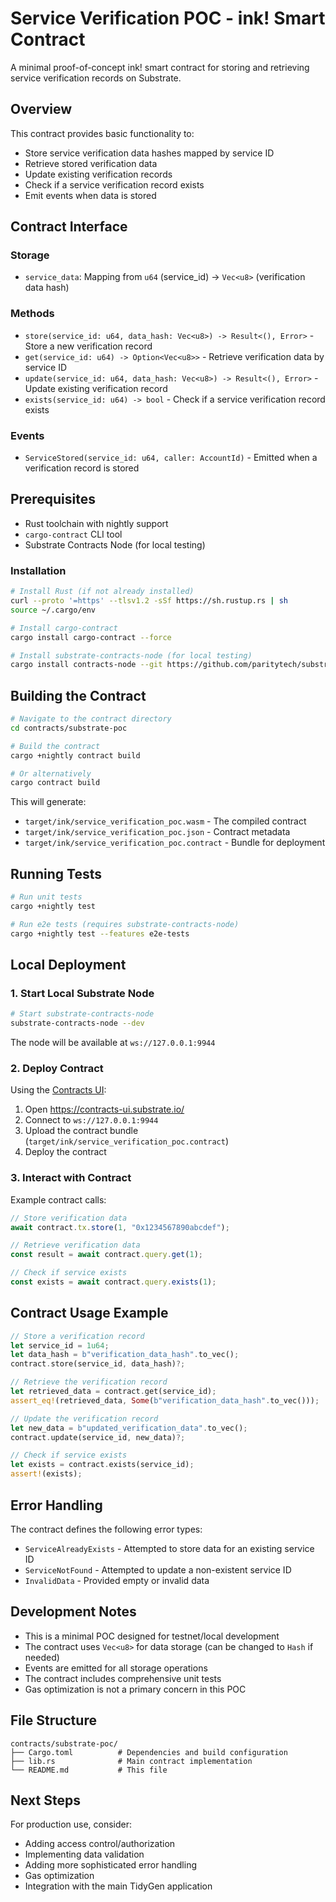 # Service Verification POC - ink! Smart Contract

A minimal proof-of-concept ink! smart contract for storing and retrieving service verification records on Substrate.

## Overview

This contract provides basic functionality to:

- Store service verification data hashes mapped by service ID
- Retrieve stored verification data
- Update existing verification records
- Check if a service verification record exists
- Emit events when data is stored

## Contract Interface

### Storage

- `service_data`: Mapping from `u64` (service_id) → `Vec<u8>` (verification data hash)

### Methods

- `store(service_id: u64, data_hash: Vec<u8>) -> Result<(), Error>` - Store a new verification record
- `get(service_id: u64) -> Option<Vec<u8>>` - Retrieve verification data by service ID
- `update(service_id: u64, data_hash: Vec<u8>) -> Result<(), Error>` - Update existing verification record
- `exists(service_id: u64) -> bool` - Check if a service verification record exists

### Events

- `ServiceStored(service_id: u64, caller: AccountId)` - Emitted when a verification record is stored

## Prerequisites

- Rust toolchain with nightly support
- `cargo-contract` CLI tool
- Substrate Contracts Node (for local testing)

### Installation

```bash
# Install Rust (if not already installed)
curl --proto '=https' --tlsv1.2 -sSf https://sh.rustup.rs | sh
source ~/.cargo/env

# Install cargo-contract
cargo install cargo-contract --force

# Install substrate-contracts-node (for local testing)
cargo install contracts-node --git https://github.com/paritytech/substrate-contracts-node.git --tag latest
```

## Building the Contract

```bash
# Navigate to the contract directory
cd contracts/substrate-poc

# Build the contract
cargo +nightly contract build

# Or alternatively
cargo contract build
```

This will generate:

- `target/ink/service_verification_poc.wasm` - The compiled contract
- `target/ink/service_verification_poc.json` - Contract metadata
- `target/ink/service_verification_poc.contract` - Bundle for deployment

## Running Tests

```bash
# Run unit tests
cargo +nightly test

# Run e2e tests (requires substrate-contracts-node)
cargo +nightly test --features e2e-tests
```

## Local Deployment

### 1. Start Local Substrate Node

```bash
# Start substrate-contracts-node
substrate-contracts-node --dev
```

The node will be available at `ws://127.0.0.1:9944`

### 2. Deploy Contract

Using the [Contracts UI](https://contracts-ui.substrate.io/):

1. Open https://contracts-ui.substrate.io/
2. Connect to `ws://127.0.0.1:9944`
3. Upload the contract bundle (`target/ink/service_verification_poc.contract`)
4. Deploy the contract

### 3. Interact with Contract

Example contract calls:

```javascript
// Store verification data
await contract.tx.store(1, "0x1234567890abcdef");

// Retrieve verification data
const result = await contract.query.get(1);

// Check if service exists
const exists = await contract.query.exists(1);
```

## Contract Usage Example

```rust
// Store a verification record
let service_id = 1u64;
let data_hash = b"verification_data_hash".to_vec();
contract.store(service_id, data_hash)?;

// Retrieve the verification record
let retrieved_data = contract.get(service_id);
assert_eq!(retrieved_data, Some(b"verification_data_hash".to_vec()));

// Update the verification record
let new_data = b"updated_verification_data".to_vec();
contract.update(service_id, new_data)?;

// Check if service exists
let exists = contract.exists(service_id);
assert!(exists);
```

## Error Handling

The contract defines the following error types:

- `ServiceAlreadyExists` - Attempted to store data for an existing service ID
- `ServiceNotFound` - Attempted to update a non-existent service ID
- `InvalidData` - Provided empty or invalid data

## Development Notes

- This is a minimal POC designed for testnet/local development
- The contract uses `Vec<u8>` for data storage (can be changed to `Hash` if needed)
- Events are emitted for all storage operations
- The contract includes comprehensive unit tests
- Gas optimization is not a primary concern in this POC

## File Structure

```text
contracts/substrate-poc/
├── Cargo.toml          # Dependencies and build configuration
├── lib.rs              # Main contract implementation
└── README.md           # This file
```

## Next Steps

For production use, consider:

- Adding access control/authorization
- Implementing data validation
- Adding more sophisticated error handling
- Gas optimization
- Integration with the main TidyGen application

